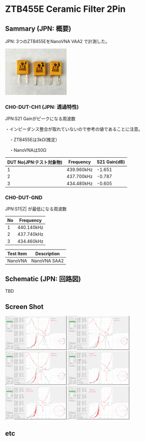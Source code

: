 # ZTB455E Ceramic Filter 2Pin

## Sammary (JPN: 概要)

JPN: 3つのZTB455EをNanoVNA VAA2 で計測した。

<img src="ZTB455E_2.jpg" width="200">


### CH0-DUT-CH1 (JPN: 透過特性)

JPN:S21 Gainがピークになる周波数

・インピーダンス整合が取れていないので参考の値であることに注意。


　・ZTB455Eは3kΩ(推定）
 
　・NanoVNAは50Ω

|DUT No(JPN:テスト対象物)|Frequency| S21 Gain(dB) | 
----|----|----
|1 |439.960kHz| -1.651|
|2 |437.700kHz| -0.787|
|3 |434.480kHz| -0.605|

### CH0-DUT-GND

JPN:S11|Z| が最低になる周波数

|No|Frequency|
----|----
|1 |440.140kHz| 
|2 |437.740kHz| 
|3 |434.460kHz| 

|Test Item| Description|
----|----
|NanoVNA| NanoVNA SAA2|


## Schematic (JPN: 回路図)

TBD

## Screen Shot

<img src="CH0-DUT-CH1_ZTB455E_1.png" width="200">
<img src="CH0-DUT-CH1_ZTB455E_2.png" width="200">
<img src="CH0-DUT-CH1_ZTB455E_3.png" width="200">
<img src="CH0-DUT-GND_ZTB455E_1.png" width="200">
<img src="CH0-DUT-GND_ZTB455E_2.png" width="200">
<img src="CH0-DUT-GND_ZTB455E_3.png" width="200">


## etc
